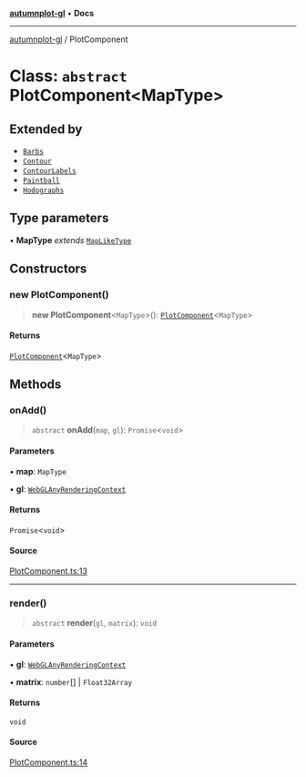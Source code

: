 [**autumnplot-gl**](../index.md) • **Docs**

***

[autumnplot-gl](../globals.md) / PlotComponent

# Class: `abstract` PlotComponent\<MapType\>

## Extended by

- [`Barbs`](Barbs.md)
- [`Contour`](Contour.md)
- [`ContourLabels`](ContourLabels.md)
- [`Paintball`](Paintball.md)
- [`Hodographs`](Hodographs.md)

## Type parameters

• **MapType** *extends* [`MapLikeType`](../type-aliases/MapLikeType.md)

## Constructors

### new PlotComponent()

> **new PlotComponent**\<`MapType`\>(): [`PlotComponent`](PlotComponent.md)\<`MapType`\>

#### Returns

[`PlotComponent`](PlotComponent.md)\<`MapType`\>

## Methods

### onAdd()

> `abstract` **onAdd**(`map`, `gl`): `Promise`\<`void`\>

#### Parameters

• **map**: `MapType`

• **gl**: [`WebGLAnyRenderingContext`](../type-aliases/WebGLAnyRenderingContext.md)

#### Returns

`Promise`\<`void`\>

#### Source

[PlotComponent.ts:13](https://github.com/tsupinie/autumnplot-gl/blob/7275cfd3c408281ebdf9877f1a2a5b354d6cd87f/src/PlotComponent.ts#L13)

***

### render()

> `abstract` **render**(`gl`, `matrix`): `void`

#### Parameters

• **gl**: [`WebGLAnyRenderingContext`](../type-aliases/WebGLAnyRenderingContext.md)

• **matrix**: `number`[] \| `Float32Array`

#### Returns

`void`

#### Source

[PlotComponent.ts:14](https://github.com/tsupinie/autumnplot-gl/blob/7275cfd3c408281ebdf9877f1a2a5b354d6cd87f/src/PlotComponent.ts#L14)
